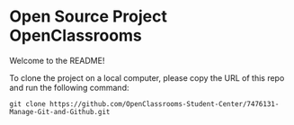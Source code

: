 # Open Source Project OpenClassrooms

Welcome to the README!

To clone the project on a local computer, please copy the URL of this repo and run the following command:  

`git clone https://github.com/OpenClassrooms-Student-Center/7476131-Manage-Git-and-Github.git`


